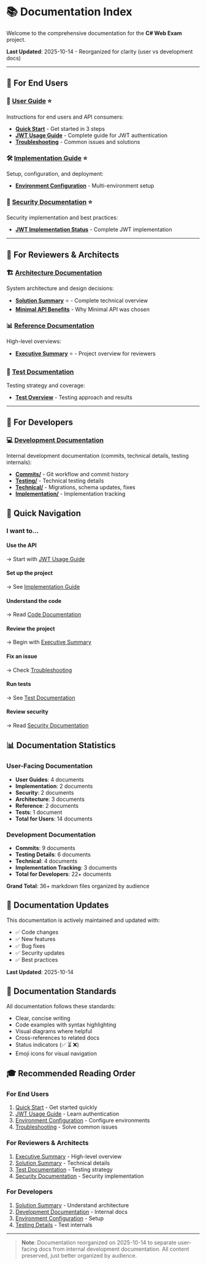 # 📚 Documentation Index

Welcome to the comprehensive documentation for the **C# Web Exam** project.

**Last Updated**: 2025-10-14 - Reorganized for clarity (user vs development docs)

---

## 🎯 For End Users

### 👥 [User Guide](User/README.md) ⭐
Instructions for end users and API consumers:
- **[Quick Start](User/QUICK_START.md)** - Get started in 3 steps
- **[JWT Usage Guide](User/JWT_USAGE_GUIDE.md)** - Complete guide for JWT authentication
- **[Troubleshooting](User/TROUBLESHOOTING.md)** - Common issues and solutions

### 🛠️ [Implementation Guide](Implementation/README.md) ⭐
Setup, configuration, and deployment:
- **[Environment Configuration](Implementation/ENVIRONMENT_CONFIGURATION.md)** - Multi-environment setup

### 🔐 [Security Documentation](Security/README.md) ⭐
Security implementation and best practices:
- **[JWT Implementation Status](Security/JWT_IMPLEMENTATION_STATUS.md)** - Complete JWT implementation

---

## 📖 For Reviewers & Architects

### 🏗️ [Architecture Documentation](Architecture/README.md)
System architecture and design decisions:
- **[Solution Summary](Architecture/SOLUTION_SUMMARY.md)** ⭐ - Complete technical overview
- **[Minimal API Benefits](Architecture/MINIMAL_API_BENEFITS.md)** - Why Minimal API was chosen

### 📊 [Reference Documentation](Reference/README.md)
High-level overviews:
- **[Executive Summary](Reference/EXECUTIVE_SUMMARY.md)** ⭐ - Project overview for reviewers

### 🧪 [Test Documentation](Tests/README.md)
Testing strategy and coverage:
- **[Test Overview](Tests/README.md)** - Testing approach and results

---

## 🔧 For Developers

### 💻 [Development Documentation](Development/README.md)
Internal development documentation (commits, technical details, testing internals):
- **[Commits/](Development/Commits/)** - Git workflow and commit history
- **[Testing/](Development/Testing/)** - Technical testing details
- **[Technical/](Development/Technical/)** - Migrations, schema updates, fixes
- **[Implementation/](Development/Implementation/)** - Implementation tracking

## 🎯 Quick Navigation

### I want to...

#### Use the API
→ Start with [JWT Usage Guide](User/JWT_USAGE_GUIDE.md)

#### Set up the project
→ See [Implementation Guide](Implementation/README.md)

#### Understand the code
→ Read [Code Documentation](Code/README.md)

#### Review the project
→ Begin with [Executive Summary](Reference/EXECUTIVE_SUMMARY.md)

#### Fix an issue
→ Check [Troubleshooting](User/TROUBLESHOOTING.md)

#### Run tests
→ See [Test Documentation](Tests/README.md)

#### Review security
→ Read [Security Documentation](Security/README.md)

## 📊 Documentation Statistics

### User-Facing Documentation
- **User Guides**: 4 documents
- **Implementation**: 2 documents
- **Security**: 2 documents
- **Architecture**: 3 documents
- **Reference**: 2 documents
- **Tests**: 1 document
- **Total for Users**: 14 documents

### Development Documentation
- **Commits**: 9 documents
- **Testing Details**: 6 documents
- **Technical**: 4 documents
- **Implementation Tracking**: 3 documents
- **Total for Developers**: 22+ documents

**Grand Total**: 36+ markdown files organized by audience

## 🔄 Documentation Updates

This documentation is actively maintained and updated with:
- ✅ Code changes
- ✅ New features
- ✅ Bug fixes
- ✅ Security updates
- ✅ Best practices

**Last Updated**: 2025-10-14

## 📝 Documentation Standards

All documentation follows these standards:
- Clear, concise writing
- Code examples with syntax highlighting
- Visual diagrams where helpful
- Cross-references to related docs
- Status indicators (✅ ⏳ ❌)
- Emoji icons for visual navigation

## 🎓 Recommended Reading Order

### For End Users
1. [Quick Start](User/QUICK_START.md) - Get started quickly
2. [JWT Usage Guide](User/JWT_USAGE_GUIDE.md) - Learn authentication
3. [Environment Configuration](Implementation/ENVIRONMENT_CONFIGURATION.md) - Configure environments
4. [Troubleshooting](User/TROUBLESHOOTING.md) - Solve common issues

### For Reviewers & Architects
1. [Executive Summary](Reference/EXECUTIVE_SUMMARY.md) - High-level overview
2. [Solution Summary](Architecture/SOLUTION_SUMMARY.md) - Technical details
3. [Test Documentation](Tests/README.md) - Testing strategy
4. [Security Documentation](Security/README.md) - Security implementation

### For Developers
1. [Solution Summary](Architecture/SOLUTION_SUMMARY.md) - Understand architecture
2. [Development Documentation](Development/README.md) - Internal docs
3. [Environment Configuration](Implementation/ENVIRONMENT_CONFIGURATION.md) - Setup
4. [Testing Details](Development/Testing/) - Test internals

---

> **Note**: Documentation reorganized on 2025-10-14 to separate user-facing docs from internal development documentation. All content preserved, just better organized by audience.
